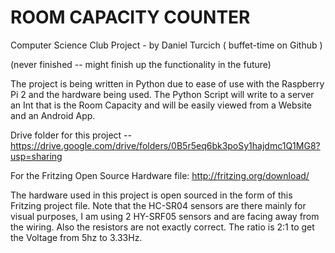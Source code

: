 # ROOM CAPACITY COUNTER

Computer Science Club Project - by Daniel Turcich ( buffet-time on Github )

(never finished -- might finish up the functionality in the future)

The project is being written in Python due to ease of use with the Raspberry Pi 2 and the hardware being used.
The Python Script will write to a server an Int that is the Room Capacity and will be easily viewed from a Website and an Android App.

Drive folder for this project -- https://drive.google.com/drive/folders/0B5r5eq6bk3poSy1hajdmc1Q1MG8?usp=sharing 

For the Fritzing Open Source Hardware file: http://fritzing.org/download/

The hardware used in this project is open sourced in the form of this Fritzing project file. Note that the HC-SR04 sensors are there mainly for visual purposes, I am using 2 HY-SRF05 sensors and are facing away from the wiring. Also the resistors are not exactly correct. The ratio is 2:1 to get the Voltage from 5hz to 3.33Hz.
